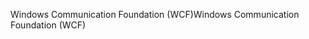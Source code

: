 <span data-ttu-id="3b14e-101">Windows Communication Foundation (WCF)</span><span class="sxs-lookup"><span data-stu-id="3b14e-101">Windows Communication Foundation (WCF)</span></span>